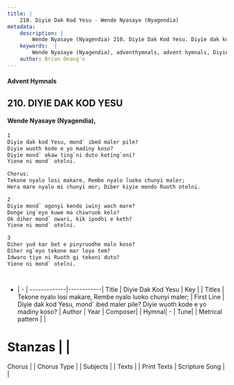 ```yaml
---
title: |
    210. Diyie Dak Kod Yesu - Wende Nyasaye (Nyagendia)
metadata:
    description: |
        Wende Nyasaye (Nyagendia) 210. Diyie Dak Kod Yesu. Diyie dak kod Yesu, mond` ibed maler pile? Diyie wuoth kode e yo madiny koso? Diyie mond` okaw ting`ni duto koting`oni? Yiene ni mond` otelni.  Chorus: Tekone nyalo losi makare, Rembe nyalo luoko chunyi maler; Hera mare nyalo mi chunyi mor; Diber kiyie mondo Ruoth otelni.  
    keywords:  |
        Wende Nyasaye (Nyagendia), adventhymnals, advent hymnals, Diyie Dak Kod Yesu, Diyie dak kod Yesu, mond` ibed maler pile? Diyie wuoth kode e yo madiny koso?. Tekone nyalo losi makare, Rembe nyalo luoko chunyi maler;
    author: Brian Onang'o
---
```


#### Advent Hymnals
## 210. DIYIE DAK KOD YESU
####  Wende Nyasaye (Nyagendia),

```txt
1
Diyie dak kod Yesu, mond` ibed maler pile?
Diyie wuoth kode e yo madiny koso?
Diyie mond` okaw ting`ni duto koting`oni?
Yiene ni mond` otelni.

Chorus:
Tekone nyalo losi makare, Rembe nyalo luoko chunyi maler;
Hera mare nyalo mi chunyi mor; Diber kiyie mondo Ruoth otelni.

2
Diyie mond` ogonyi kendo iwinj wach mare?
Donge ing`eyo kuwe ma chiwruok kelo?
Ok diher mond` owari, kik ipodhi e keth?
Yiene ni mond` otelni.

3
Diher yud kar bet e pinyruodhe malo koso?
Diher ng`eyo tekone mar loyo tem?
Idwaro tiyo ni Ruoth gi tekoni duto?
Yiene ni mond` otelni.




```

- |   -  |
-------------|------------|
Title | Diyie Dak Kod Yesu |
Key |  |
Titles | Tekone nyalo losi makare, Rembe nyalo luoko chunyi maler; |
First Line | Diyie dak kod Yesu, mond` ibed maler pile? Diyie wuoth kode e yo madiny koso? |
Author | 
Year | 
Composer| |
Hymnal|  - |
Tune|  |
Metrical pattern | |
# Stanzas |  |
Chorus |  |
Chorus Type |  |
Subjects | |
Texts |  |
Print Texts | 
Scripture Song |  |
    
